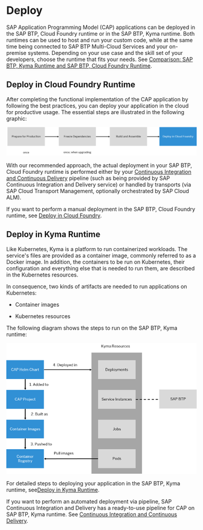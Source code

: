 <!-- loio45d5acf602064061843da43f0b800e1e -->

# Deploy

SAP Application Programming Model \(CAP\) applications can be deployed in the SAP BTP, Cloud Foundry runtime or in the SAP BTP, Kyma runtime. Both runtimes can be used to host and run your custom code, while at the same time being connected to SAP BTP Multi-Cloud Services and your on-premise systems. Depending on your use case and the skill set of your developers, choose the runtime that fits your needs. See [Comparison: SAP BTP, Kyma Runtime and SAP BTP, Cloud Foundry Runtime](https://help.sap.com/docs/btp/comparison-kyma-runtime-and-cloud-foundry-runtime/runtime-comparison?version=Cloud).



<a name="loio45d5acf602064061843da43f0b800e1e__section_k1z_rrv_czb"/>

## Deploy in Cloud Foundry Runtime

After completing the functional implementation of the CAP application by following the best practices, you can deploy your application in the cloud for productive usage. The essential steps are illustrated in the following graphic:

![](images/Deploy_a_CAP_Application_in_Cloud_Foundry_Runtime_50243ce.png)

With our recommended approach, the actual deployment in your SAP BTP, Cloud Foundry runtime is performed either by your [Continuous Integration and Continuous Delivery](continuous-integration-and-continuous-delivery-d973132.md) pipeline \(such as being provided by SAP Continuous Integration and Delivery service\) or handled by transports \(via SAP Cloud Transport Management, optionally orchestrated by SAP Cloud ALM\).

If you want to perform a manual deployment in the SAP BTP, Cloud Foundry runtime, see [Deploy in Cloud Foundry](https://cap.cloud.sap/docs/guides/deployment/to-cf).



<a name="loio45d5acf602064061843da43f0b800e1e__section_knx_xrv_czb"/>

## Deploy in Kyma Runtime

Like Kubernetes, Kyma is a platform to run containerized workloads. The service's files are provided as a container image, commonly referred to as a Docker image. In addition, the containers to be run on Kubernetes, their configuration and everything else that is needed to run them, are described in the Kubernetes resources.

In consequence, two kinds of artifacts are needed to run applications on Kubernetes:

-   Container images

-   Kubernetes resources


The following diagram shows the steps to run on the SAP BTP, Kyma runtime:

![](images/Deploy_a_CAP_Application_in_the_Kyma_Runtime_d3a3414.png)

For detailed steps to deploying your application in the SAP BTP, Kyma runtime, see[Deploy in Kyma Runtime](https://cap.cloud.sap/docs/guides/deployment/deploy-to-kyma).

If you want to perform an automated deployment via pipeline, SAP Continuous Integration and Delivery has a ready-to-use pipeline for CAP on SAP BTP, Kyma runtime. See [Continuous Integration and Continuous Delivery](continuous-integration-and-continuous-delivery-d973132.md).


